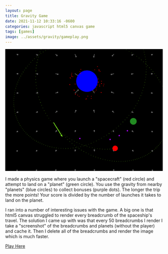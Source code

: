 ```yaml
---
layout: page
title: Gravity Game
date: 2021-11-12 10:33:16 -0600
categories: javascript html5 canvas game
tags: [games]
image: ../assets/gravity/gameplay.png
---
```


[![Image of gravity game gameplay. Click to navigate to game.](../assets/gravity/gameplay.png)](https://cwynn.com/gravity)

I made a physics game where you launch a "spacecraft" (red circle) and attempt to land on a "planet" (green circle).
You use the gravity from nearby "planets" (blue circles) to collect bonuses (purple dots).
The longer the trip the more points! Your score is divided by the number of launches it takes to land on the planet.

I ran into a number of interesting issues with the game. A big one is that html5 canvas struggled to render every breadcrumb of the spaceship's travel. The solution I came up with was that every 50 breadcrumbs I render I take a "screenshot" of the breadcrumbs and planets (without the player) and cache it. Then I delete all of the breadcrumbs and render the image which is much faster.

<!--more-->

[Play Here](https://cwynn.com/gravity)
